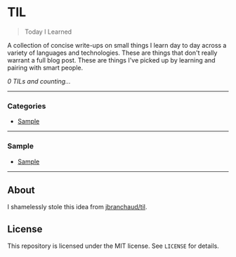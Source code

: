 # TIL

> Today I Learned

A collection of concise write-ups on small things I learn day to day across a
variety of languages and technologies. These are things that don't really
warrant a full blog post. These are things I've picked up by learning 
and pairing with smart people.


_0 TILs and counting..._

---

### Categories

* [Sample](#sample)


---

### Sample
- [Sample](sample/sample.md)


---
## About

I shamelessly stole this idea from
[jbranchaud/til](https://github.com/jbranchaud/til).

## License
This repository is licensed under the MIT license. See `LICENSE` for
details.
